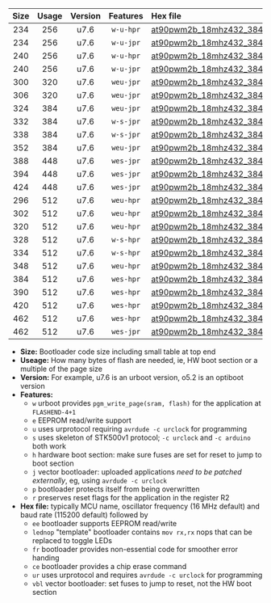 |Size|Usage|Version|Features|Hex file|
|:-:|:-:|:-:|:-:|:--|
|234|256|u7.6|`w-u-hpr`|[at90pwm2b_18mhz432_38400bps_ur.hex](https://raw.githubusercontent.com/stefanrueger/urboot/main//at90pwm2b_18mhz432_38400bps_ur.hex)|
|234|256|u7.6|`w-u-jpr`|[at90pwm2b_18mhz432_38400bps_ur_vbl.hex](https://raw.githubusercontent.com/stefanrueger/urboot/main//at90pwm2b_18mhz432_38400bps_ur_vbl.hex)|
|240|256|u7.6|`w-u-hpr`|[at90pwm2b_18mhz432_38400bps_lednop_ur.hex](https://raw.githubusercontent.com/stefanrueger/urboot/main//at90pwm2b_18mhz432_38400bps_lednop_ur.hex)|
|240|256|u7.6|`w-u-jpr`|[at90pwm2b_18mhz432_38400bps_lednop_ur_vbl.hex](https://raw.githubusercontent.com/stefanrueger/urboot/main//at90pwm2b_18mhz432_38400bps_lednop_ur_vbl.hex)|
|300|320|u7.6|`weu-jpr`|[at90pwm2b_18mhz432_38400bps_ee_ur_vbl.hex](https://raw.githubusercontent.com/stefanrueger/urboot/main//at90pwm2b_18mhz432_38400bps_ee_ur_vbl.hex)|
|306|320|u7.6|`weu-jpr`|[at90pwm2b_18mhz432_38400bps_ee_lednop_ur_vbl.hex](https://raw.githubusercontent.com/stefanrueger/urboot/main//at90pwm2b_18mhz432_38400bps_ee_lednop_ur_vbl.hex)|
|324|384|u7.6|`weu-jpr`|[at90pwm2b_18mhz432_38400bps_ee_lednop_fr_ur_vbl.hex](https://raw.githubusercontent.com/stefanrueger/urboot/main//at90pwm2b_18mhz432_38400bps_ee_lednop_fr_ur_vbl.hex)|
|332|384|u7.6|`w-s-jpr`|[at90pwm2b_18mhz432_38400bps_vbl.hex](https://raw.githubusercontent.com/stefanrueger/urboot/main//at90pwm2b_18mhz432_38400bps_vbl.hex)|
|338|384|u7.6|`w-s-jpr`|[at90pwm2b_18mhz432_38400bps_lednop_vbl.hex](https://raw.githubusercontent.com/stefanrueger/urboot/main//at90pwm2b_18mhz432_38400bps_lednop_vbl.hex)|
|352|384|u7.6|`weu-jpr`|[at90pwm2b_18mhz432_38400bps_ee_lednop_fr_ce_ur_vbl.hex](https://raw.githubusercontent.com/stefanrueger/urboot/main//at90pwm2b_18mhz432_38400bps_ee_lednop_fr_ce_ur_vbl.hex)|
|388|448|u7.6|`wes-jpr`|[at90pwm2b_18mhz432_38400bps_ee_vbl.hex](https://raw.githubusercontent.com/stefanrueger/urboot/main//at90pwm2b_18mhz432_38400bps_ee_vbl.hex)|
|394|448|u7.6|`wes-jpr`|[at90pwm2b_18mhz432_38400bps_ee_lednop_vbl.hex](https://raw.githubusercontent.com/stefanrueger/urboot/main//at90pwm2b_18mhz432_38400bps_ee_lednop_vbl.hex)|
|424|448|u7.6|`wes-jpr`|[at90pwm2b_18mhz432_38400bps_ee_lednop_fr_vbl.hex](https://raw.githubusercontent.com/stefanrueger/urboot/main//at90pwm2b_18mhz432_38400bps_ee_lednop_fr_vbl.hex)|
|296|512|u7.6|`weu-hpr`|[at90pwm2b_18mhz432_38400bps_ee_ur.hex](https://raw.githubusercontent.com/stefanrueger/urboot/main//at90pwm2b_18mhz432_38400bps_ee_ur.hex)|
|302|512|u7.6|`weu-hpr`|[at90pwm2b_18mhz432_38400bps_ee_lednop_ur.hex](https://raw.githubusercontent.com/stefanrueger/urboot/main//at90pwm2b_18mhz432_38400bps_ee_lednop_ur.hex)|
|320|512|u7.6|`weu-hpr`|[at90pwm2b_18mhz432_38400bps_ee_lednop_fr_ur.hex](https://raw.githubusercontent.com/stefanrueger/urboot/main//at90pwm2b_18mhz432_38400bps_ee_lednop_fr_ur.hex)|
|328|512|u7.6|`w-s-hpr`|[at90pwm2b_18mhz432_38400bps.hex](https://raw.githubusercontent.com/stefanrueger/urboot/main//at90pwm2b_18mhz432_38400bps.hex)|
|334|512|u7.6|`w-s-hpr`|[at90pwm2b_18mhz432_38400bps_lednop.hex](https://raw.githubusercontent.com/stefanrueger/urboot/main//at90pwm2b_18mhz432_38400bps_lednop.hex)|
|348|512|u7.6|`weu-hpr`|[at90pwm2b_18mhz432_38400bps_ee_lednop_fr_ce_ur.hex](https://raw.githubusercontent.com/stefanrueger/urboot/main//at90pwm2b_18mhz432_38400bps_ee_lednop_fr_ce_ur.hex)|
|384|512|u7.6|`wes-hpr`|[at90pwm2b_18mhz432_38400bps_ee.hex](https://raw.githubusercontent.com/stefanrueger/urboot/main//at90pwm2b_18mhz432_38400bps_ee.hex)|
|390|512|u7.6|`wes-hpr`|[at90pwm2b_18mhz432_38400bps_ee_lednop.hex](https://raw.githubusercontent.com/stefanrueger/urboot/main//at90pwm2b_18mhz432_38400bps_ee_lednop.hex)|
|420|512|u7.6|`wes-hpr`|[at90pwm2b_18mhz432_38400bps_ee_lednop_fr.hex](https://raw.githubusercontent.com/stefanrueger/urboot/main//at90pwm2b_18mhz432_38400bps_ee_lednop_fr.hex)|
|462|512|u7.6|`wes-hpr`|[at90pwm2b_18mhz432_38400bps_ee_lednop_fr_ce.hex](https://raw.githubusercontent.com/stefanrueger/urboot/main//at90pwm2b_18mhz432_38400bps_ee_lednop_fr_ce.hex)|
|462|512|u7.6|`wes-jpr`|[at90pwm2b_18mhz432_38400bps_ee_lednop_fr_ce_vbl.hex](https://raw.githubusercontent.com/stefanrueger/urboot/main//at90pwm2b_18mhz432_38400bps_ee_lednop_fr_ce_vbl.hex)|

- **Size:** Bootloader code size including small table at top end
- **Useage:** How many bytes of flash are needed, ie, HW boot section or a multiple of the page size
- **Version:** For example, u7.6 is an urboot version, o5.2 is an optiboot version
- **Features:**
  + `w` urboot provides `pgm_write_page(sram, flash)` for the application at `FLASHEND-4+1`
  + `e` EEPROM read/write support
  + `u` uses urprotocol requiring `avrdude -c urclock` for programming
  + `s` uses skeleton of STK500v1 protocol; `-c urclock` and `-c arduino` both work
  + `h` hardware boot section: make sure fuses are set for reset to jump to boot section
  + `j` vector bootloader: uploaded applications *need to be patched externally*, eg, using `avrdude -c urclock`
  + `p` bootloader protects itself from being overwritten
  + `r` preserves reset flags for the application in the register R2
- **Hex file:** typically MCU name, oscillator frequency (16 MHz default) and baud rate (115200 default) followed by
  + `ee` bootloader supports EEPROM read/write
  + `lednop` "template" bootloader contains `mov rx,rx` nops that can be replaced to toggle LEDs
  + `fr` bootloader provides non-essential code for smoother error handing
  + `ce` bootloader provides a chip erase command
  + `ur` uses urprotocol and requires `avrdude -c urclock` for programming
  + `vbl` vector bootloader: set fuses to jump to reset, not the HW boot section
